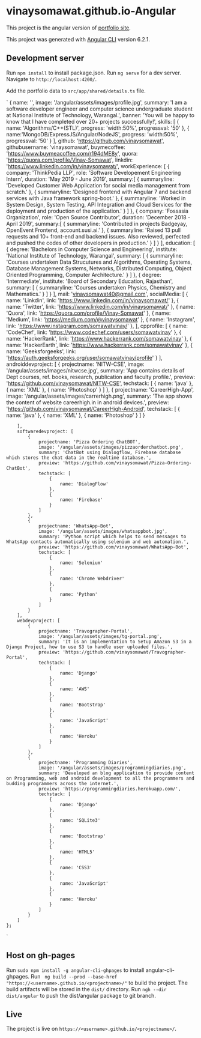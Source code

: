 # vinaysomawat.github.io-Angular

This project is the angular version of [portfolio site](https://vinaysomawat.github.io).

This project was generated with [Angular CLI](https://github.com/angular/angular-cli) version 6.2.1.

## Development server

Run `npm install` to install package.json.
Run `ng serve` for a dev server. 
Navigate to `http://localhost:4200/`. 

Add the portfolio data to `src/app/shared/details.ts` file.

`
{
        name: '',
        image: '/angular/assets/images/profile.jpg',
        summary: 'I am a software developer engineer and computer science undergraduate student at National Institute of Technology, Warangal.',
        banner: 'You will be happy to know that I have completed over 20+ projects successfully!',
        skills: [
            {
                name: 'Algorithms/C++(STL)',
                progress: 'width:50%',
                progressval: '50'
            },
            {
                name:'MongoDB/ExpressJS/Angular/NodeJS',
                progress: 'width:50%',
                progressval: '50'
            }
        ],
        github: 'https://github.com/vinaysomawat',
        githubusername: 'vinaysomawat',
        buymecoffee: 'https://www.buymeacoffee.com/r194dME8y',
        quora: 'https://quora.com/profile/Vinay-Somawat',
        linkdin: 'https://www.linkedin.com/in/vinaysomawat/',
        workExperience: [
            {
                company: 'ThinkPedia LLP',
                role: 'Software Developement Engineering Intern',
                duration: 'May 2019 - June 2019',
                summary:[
                    {
                        summaryline: 'Developed Customer Web Application for social media management from scratch.'
                    },
                    {
                        summaryline: 'Designed frontend with Angular 7 and backend services with Java framework spring-boot.'
                    },
                    {
                        summaryline: 'Worked in System Design, System Testing, API Integration and Cloud Services for the deployment and production of the application.'
                    }
                ] 
            },
            {
                company: 'Fossasia Organization',
                role: 'Open Source Contributor',
                duration: 'December 2018 - April 2019',
                summary:[
                    {
                        summaryline: 'Contributed in projects Badgeyay, OpenEvent Frontend, account.susi.ai.'
                    },
                    {
                        summaryline: 'Raised 13 pull requests and 10+ front-end and backend issues. Also reviewed, perfected and pushed the codes of other developers in production.'
                    }
                ] 
            }
        ],
        education: [
            {
                degree: 'Bachelors in Computer Science and Engineering',
                institute: 'National Institute of Technology, Warangal',
                summary: [
                    {
                        summaryline: 'Courses undertaken Data Strucutures and Algorithms, Operating Systems, Database Management Systems, Networks, Distributed Computing, Object Oriented Programming, Computer Architecture.'
                    }
                ]
            },
            {
                degree: 'Intermediate',
                institute: 'Board of Secondary Education, Rajasthan',
                summary: [
                    {
                        summaryline: 'Courses undertaken Physics, Chemistry and Mathematics.'
                    }
                ]
            }
        ],
        mail: 'vinaysomawat40@gmail.com',
        socialMedia: [
            {
                name: 'Linkdin',
                link: 'https://www.linkedin.com/in/vinaysomawat/'
            },
            {
                name: 'Twitter',
                link: 'https://www.linkedin.com/in/vinaysomawat/'
            },
            {
                name: 'Quora',
                link: 'https://quora.com/profile/Vinay-Somawat'
            },
            {
                name: 'Medium',
                link: 'https://medium.com/@vinaysomawat'
            },
            {
                name: 'Instagram',
                link: 'https://www.instagram.com/somawatvinay/'
            },
        ],
        cpprofile: [
            {
                name: 'CodeChef',
                link: 'https://www.codechef.com/users/somawatvinay'
            },
            {
                name: 'HackerRank',
                link: 'https://www.hackerrank.com/somawatvinay'
            },
            {
                name: 'HackerEarth',
                link: 'https://www.hackerrank.com/somawatvinay'
            },
            {
                name: 'Geeksforgeeks',
                link: 'https://auth.geeksforgeeks.org/user/somawatvinay/profile'
            }
        ],
        androiddevproject: [
            {
                projectname: 'NITW-CSE',
                image: '/angular/assets/images/nitwcse.jpg',
                summary: 'App contains details of Dept courses, ref. books, research, publication and faculty profile.',
                preview: 'https://github.com/vinaysomawat/NITW-CSE',
                techstack: [
                    {
                        name: 'java'
                    },
                    {
                        name: 'XML'
                    },
                    {
                        name: 'Photoshop'
                    }
                ]
            },
            {
                projectname: 'CareerHigh-App',
                image: '/angular/assets/images/carrerhigh.png',
                summary: 'The app shows the content of website careerhigh.in in android devices.',
                preview: 'https://github.com/vinaysomawat/CareerHigh-Android',
                techstack: [
                    {
                        name: 'java'
                    },
                    {
                        name: 'XML'
                    },
                    {
                        name: 'Photoshop'
                    }
                ]
            }

        ],
        softwaredevproject: [
            {
                projectname: 'Pizza Ordering ChatBOT',
                image: '/angular/assets/images/pizzaorderchatbot.png',
                summary: 'ChatBot using Dialogflow, Firebase database which stores the chat data in the realtime database.',
                preview: 'https://github.com/vinaysomawat/Pizza-Ordering-ChatBot',
                techstack: [
                    {
                        name: 'DialogFlow'
                    },
                    {
                        name: 'Firebase'
                    }
                ]
            },
            {
                projectname: 'WhatsApp-Bot',
                image: '/angular/assets/images/whatsappbot.jpg',
                summary: 'Python script which helps to send messages to WhatsApp contacts automatically using selenium and web automation.',
                preview: 'https://github.com/vinaysomawat/WhatsApp-Bot',
                techstack: [
                    {
                        name: 'Selenium'
                    },
                    {
                        name: 'Chrome Webdriver'
                    },
                    {
                        name: 'Python'
                    }
                ]
            }
        ],
        webdevproject: [
            {
                projectname: 'Travographer-Portal',
                image: '/angular/assets/images/tg-portal.png',
                summary: 'It is an implementation to Setup Amazon S3 in a Django Project, how to use S3 to handle user uploaded files.',
                preview: 'https://github.com/vinaysomawat/Travographer-Portal',
                techstack: [
                    {
                        name: 'Django'
                    },
                    {
                        name: 'AWS'
                    },
                    {
                        name: 'Bootstrap'
                    },
                    {
                        name: 'JavaScript'
                    },
                    {
                        name: 'Heroku'
                    }
                ]
            },
            {
                projectname: 'Programming Diaries',
                image: '/angular/assets/images/programmingdiaries.png',
                summary: 'Developed an blog application to provide content on Programming, web and android development to all the programmers and budding programmers across the internet.',
                preview: 'https://programmingdiaries.herokuapp.com/',
                techstack: [
                    {
                        name: 'Django'
                    },
                    {
                        name: 'SQLite3'
                    },
                    {
                        name: 'Bootstrap'
                    },
                    {
                        name: 'HTML5'
                    },
                    {
                        name: 'CSS3'
                    },
                    {
                        name: 'JavaScript'
                    },
                    {
                        name: 'Heroku'
                    }
                ]
            }
        ]
    };
`

## Host on gh-pages

Run `sudo npm install -g angular-cli-ghpages` to install angular-cli-ghpages.
Run ` ng build --prod --base-href "https://<username>.github.io/<projectname>/"` to build the project. The build artifacts will be stored in the `dist/` directory.
Run `ngh --dir dist/angular` to push the dist/angular package to git branch.

## Live

The project is live on `https://<username>.github.io/<projectname>/`.

